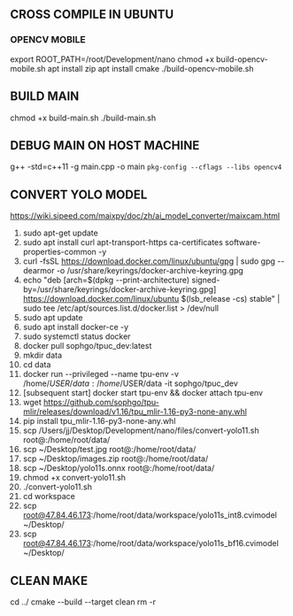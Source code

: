 ## CROSS COMPILE IN UBUNTU

### OPENCV MOBILE

export ROOT_PATH=/root/Development/nano
chmod +x build-opencv-mobile.sh
apt install zip
apt install cmake
./build-opencv-mobile.sh

## BUILD MAIN

chmod +x build-main.sh
./build-main.sh

## DEBUG MAIN ON HOST MACHINE

g++ -std=c++11 -g main.cpp -o main `pkg-config --cflags --libs opencv4`

## CONVERT YOLO MODEL

https://wiki.sipeed.com/maixpy/doc/zh/ai_model_converter/maixcam.html

1. sudo apt-get update
2. sudo apt install curl apt-transport-https ca-certificates software-properties-common -y
3. curl -fsSL https://download.docker.com/linux/ubuntu/gpg | sudo gpg --dearmor -o /usr/share/keyrings/docker-archive-keyring.gpg
4. echo "deb [arch=$(dpkg --print-architecture) signed-by=/usr/share/keyrings/docker-archive-keyring.gpg] https://download.docker.com/linux/ubuntu $(lsb_release -cs) stable" | sudo tee /etc/apt/sources.list.d/docker.list > /dev/null
5. sudo apt update
6. sudo apt install docker-ce -y
7. sudo systemctl status docker
8. docker pull sophgo/tpuc_dev:latest
9. mkdir data
10. cd data
11. docker run --privileged --name tpu-env -v /home/$USER/data:/home/$USER/data -it sophgo/tpuc_dev
12. [subsequent start] docker start tpu-env && docker attach tpu-env
13. wget https://github.com/sophgo/tpu-mlir/releases/download/v1.16/tpu_mlir-1.16-py3-none-any.whl
14. pip install tpu_mlir-1.16-py3-none-any.whl
15. scp /Users/jj/Desktop/Development/nano/files/convert-yolo11.sh root@<server ip>:/home/root/data/
16. scp ~/Desktop/test.jpg root@<server ip>:/home/root/data/
17. scp ~/Desktop/images.zip root@<server ip>:/home/root/data/
18. scp ~/Desktop/yolo11s.onnx root@<server ip>:/home/root/data/
19. chmod +x convert-yolo11.sh
20. ./convert-yolo11.sh
21. cd workspace
22. scp root@47.84.46.173:/home/root/data/workspace/yolo11s_int8.cvimodel ~/Desktop/
23. scp root@47.84.46.173:/home/root/data/workspace/yolo11s_bf16.cvimodel ~/Desktop/

## CLEAN MAKE

cd ../
cmake --build <build-dir> --target clean
rm -r <build dir>
